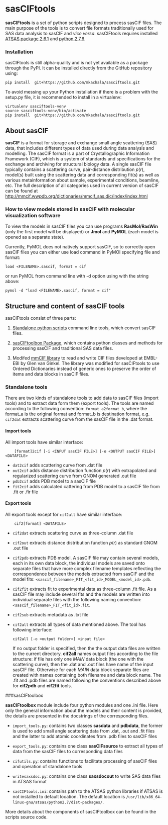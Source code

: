 # sasCIFtools
**sasCIFtools** is a set of python scripts designed to process sasCIF files.
The main purpose of the tools is to convert file formats traditionally used for SAS data analysis to sasCIF and *vice versa*.
sasCIFtools requires installed [ATSAS package 2.6.1](http://www.embl-hamburg.de/biosaxs/software.html) and [python 2.7.6](https://www.python.org/downloads/).

### Installation
sasCIFtools is still alpha-quality and is not yet available as a package through the PyPI.
It can be installed directly from the GitHub repository using:

```pip install  git+https://github.com/mkachala/sasciftools.git```

To avoid messing up your Python installation if there is a problem with the setup.py file, it is recommended to install in a virtualenv:

```
virtualenv sasciftools-venv
source sasciftools-venv/bin/activate
pip install  git+https://github.com/mkachala/sasciftools.git
```

## About sasCIF
**sasCIF** is a format for storage and exchange small angle scattering (SAS) data, that includes different types of data used during data analysis and modelling.
The sasCIF format is a part of Crystallographic Information Framework (CIF), which is a system of standards and specifications for the exchange and archiving for structural biology data.
A single sasCIF file typically contains a scattering curve, pair-distance distribution *p*(*r*), model(s) built using the scattering data and corresponding fit(s) as well as various metainformation about sample, experimental conditions, beamline, etc.
The full description of all categories used in current version of sasCIF can be found at http://mmcif.wwpdb.org/dictionaries/mmcif_sas.dic/Index/index.html

### How to view models stored in sasCIF with molecular visualization software

To view the models in sasCIF files you can use programs **RasMol/RasWin** (only the first model will be displayed) or **Jmol** and **PyMOL** (each model is opened as a separate state). 

Currently, PyMOL does not natively support sasCIF, so to correctly open sasCIF files you can either use load command in PyMOl specifying file and format:

```load <FILENAME>.sascif, format = cif```

or run PyMOL from command line with -d option using with the string above:

```pymol -d "load <FILENAME>.sascif, format = cif"``` 

## Structure and content of sasCIF tools
sasCIFtools consist of three parts:

1. [Standalone python scripts](#standalone-tools) command line tools, which convert sasCIF files.

2. [sasCIFtoolbox Package](#sasciftoolbox), which contains python classes and methods for processing sasCIF and traditional SAS data files.

3. Modifed [mmCIF library](https://github.com/glenveegee/PDBeCIF) to read and write CIF files developed at EMBL-EBI by Glen van Ginkel. The library was modified for sasCIFtools to use Ordered Dictionaries instead of generic ones to preserve the order of items and data blocks in sasCIF files.

### Standalone tools

There are two kinds of standalone tools to add data to sasCIF files (import tools) and to extract data form them (export tools). The tools are named according to the following convention: `format_a2format_b`, where the format_a is the original format and format_b is destination format, e.g. `cif2dat` extracts scattering curve from the sasCIF file in the .dat format.

#### Import tools

All import tools have similar interface:

```
    [format]2cif [-i <INPUT sasCIF FILE>] [-o <OUTPUT sasCIF FILE>] <DATAFILE>
```

* `dat2cif` adds scattering curve from .dat file
* `out2cif` adds distance distribution function *p*(*r*) with extrapolated and regularized scattering curve from GNOM generated .out file
* `pdb2cif` adds PDB model to a sasCIF file
* `fit2cif` adds calculated cattering from PDB model to a sasCIF file from .fit or .fir file


#### Export tools

All export tools except for `cif2all` have similar interface:

```
    cif2[format] <DATAFILE>
```

* `cif2dat` extracts scattering curve as three-column .dat file
* `cif2out` extracts distance distribution function *p*(*r*) as standard GNOM .out file
* `cif2pdb` extracts PDB model. A sasCIF file may contain several models, each in its own data block, the individual models are saved onto separate files that have more complex filename templates reflecting the correspondence between the models extracted from sasCIF and the model fits: `<sascif_filename>_FIT_<fit_id>_MODEL_<model_id>.pdb`.
* `cif2fit` extracts fit to experimental data as three-column .fit file. As a sasCIF file may include several fits and the models are written into individual separate files with the following naming convention: `<sascif_filename>_FIT_<fit_id>.fit`.
* `cif2sub` extracts metadata as .txt file

* `cif2all` extracts all types of data mentioned above. The tool has following interface:

	```
	cif2all [-o <output folder>] <input file>
	```

	If no output folder is specified, then the the output data files are written to the current directory.
	**cif2all** names output files according to the file structure: if file has only one *MAIN* data block (the one with the scattering curve), then the .dat and .out files have name of the input sasCIF file.
	Otherwise for each *MAIN* data block separate files are created with names containing both filename and data block name.
	The .fit and .pdb files are named following the conventions described above for **cif2pdb** and **cif2fit** tools.

###sasCIFtoolbox

**sasCIFtoolbox** module include four python modules and one .ini file. Here only the general information about the models and their content is provided, the details are presented in the docstrings of the corresponding files.   

* `import_tools.py`: contains two classes **sasdata** and **pdbdata**, the former is used to add small angle scattering data from .dat, .out and .fit files and the latter to add atomic coordinates from .pdb files to sasCIF files

* `export_tools.py`: contains one class **sasCIFsource** to extract all types of data from the sasCIF files to corresponding data files

* `cifutils.py`: contains functions to facilitate processing of sasCIF files and operation of standalone tools

* `writesaxsdoc.py`: contains one class **saxsdocout** to write SAS data files in ATSAS format
    
* `sasCIFtools.ini`: contains path to the ATSAS python libraries if ATSAS is not installed to default location. The default location is `/usr/lib/x86_64-linux-gnu/atsas/python2.7/dist-packages/`.

More details about the components of sasCIFtoolbox can be found in the scripts source code.
